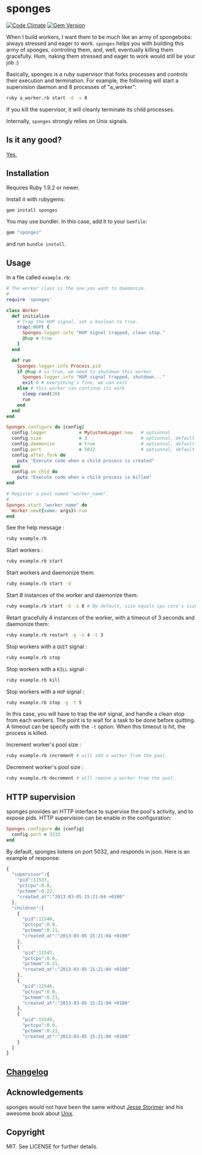 # sponges

[![Code
Climate](https://codeclimate.com/badge.png)](https://codeclimate.com/github/AF83/sponges)
[![Gem
Version](https://fury-badge.herokuapp.com/rb/sponges.png)](http://badge.fury.io/rb/sponges)

When I build workers, I want them to be much like an army of spongebobs: always
stressed and eager to work. `sponges` helps you with building this army of sponges,
controling them, and, well, eventually killing them gracefully. Hum, naking them
stressed and eager to work would still be your job :)

Basically, sponges is a ruby supervisor that forks processes and controls their
execution and termination. For example, the following will start a supervision
daemon and 8 processes of "a_worker":

```bash
ruby a_worker.rb start -d -s 8
```
If you kill the supervisor, it will cleanly terminate its child processes.

Internally, `sponges` strongly relies on Unix signals.

## Is it any good?

[Yes.](http://news.ycombinator.com/item?id=3067434)

## Installation

Requires Ruby 1.9.2 or newer.

Install it with rubygems:

    gem install sponges

You may use bundler. In this case, add it to your `Gemfile`:

``` ruby
gem "sponges"
```

and run `bundle install`.

## Usage

In a file called `example.rb`:

``` ruby
# The worker class is the one you want to daemonize.
#
require 'sponges'

class Worker
  def initialize
    # Trap the HUP signal, set a boolean to true.
    trap(:HUP) {
      Sponges.logger.info "HUP signal trapped, clean stop."
      @hup = true
    }
  end

  def run
    Sponges.logger.info Process.pid
    if @hup # is true, we need to shutdown this worker
      Sponges.logger.info "HUP signal trapped, shutdown..."
      exit 0 # everything's fine, we can exit
    else # this worker can continue its work
      sleep rand(20)
      run
    end
  end
end

Sponges.configure do |config|
  config.logger            = MyCustomLogger.new   # optionnal
  config.size              = 3                    # optionnal, default to cpu's size
  config.daemonize         = true                 # optionnal, default to false
  config.port              = 5032                 # optionnal, default to 5032
  config.after_fork do
    puts "Execute code when a child process is created"
  end
  config.on_chld do
    puts "Execute code when a child process is killed"
end

# Register a pool named "worker_name".
#
Sponges.start "worker_name" do
  Worker.new({some: args}).run
end
```
See the help message :
``` bash
ruby example.rb
```

Start workers :
``` bash
ruby example.rb start
```

Start workers and daemonize them:
``` bash
ruby example.rb start -d
```

Start 8 instances of the worker and daemonize them:
``` bash
ruby example.rb start -d -s 8 # By default, size equals cpu core's size.
```

Retart gracefully 4 instances of the worker, with a timeout of 3 seconds and
daemonize them:
``` bash
ruby example.rb restart -g -s 4 -t 3
```

Stop workers with a `QUIT` signal :
``` bash
ruby example.rb stop
```

Stop workers with a `KILL` signal :
``` bash
ruby example.rb kill
```

Stop workers with a `HUP` signal :
``` bash
ruby example.rb stop -g -t 5
```

In this case, you will have to trap the `HUP` signal, and handle a clean stop
from each workers. The point is to wait for a task to be done before quitting. A
timeout can be specify with the `-t` option. When this timeout is hit, the
process is killed.

Increment worker's pool size :
``` bash
ruby example.rb increment # will add a worker from the pool.
```

Decrement worker's pool size :
``` bash
ruby example.rb decrement # will remove a worker from the pool.
```

## HTTP supervision

sponges provides an HTTP interface to supervise the pool's activity, and to expose
pids. HTTP supervision can be enable in the configuration:


``` ruby
Sponges.configure do |config|
  config.port = 3333
end
```

By default, sponges listens on port 5032, and responds in json. Here is an
example of response:

``` javascript
{
  "supervisor":{
    "pid":11537,
    "pctcpu":0.0,
    "pctmem":0.22,
    "created_at":"2013-03-05 15:21:04 +0100"
  },
  "children":[
    {
      "pid":11540,
      "pctcpu":0.0,
      "pctmem":0.21,
      "created_at":"2013-03-05 15:21:04 +0100"
    },
    {
      "pid":11543,
      "pctcpu":0.0,
      "pctmem":0.21,
      "created_at":"2013-03-05 15:21:04 +0100"
    },
    {
      "pid":11546,
      "pctcpu":0.0,
      "pctmem":0.21,
      "created_at":"2013-03-05 15:21:04 +0100"
    },
    {
      "pid":11549,
      "pctcpu":0.0,
      "pctmem":0.21,
      "created_at":"2013-03-05 15:21:04 +0100"
    }
  ]
}
```

## [Changelog](CHANGELOG.md)

## Acknowledgements

sponges would not have been the same without [Jesse
Storimer](https://github.com/jstorimer) and his awesome book about
[Unix](http://workingwithunixprocesses.com/).

## Copyright

MIT. See LICENSE for further details.
